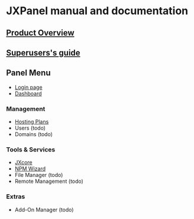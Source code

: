 
# JXPanel manual and documentation

## [Product Overview](docs/overview)


## [Superusers's guide](docs/admin_index)


## Panel Menu
* [Login page](docs/loginpage)
* [Dashboard](docs/dashboard)

### Management
* [Hosting Plans](docs/hostingp)
* Users &#40;todo&#41;
* Domains &#40;todo&#41;

### Tools & Services
* [JXcore](docs/jxcore_index)
* [NPM Wizard](docs/npmw)
* File Manager &#40;todo&#41;
* Remote Management &#40;todo&#41;

### Extras
* Add-On Manager &#40;todo&#41;


